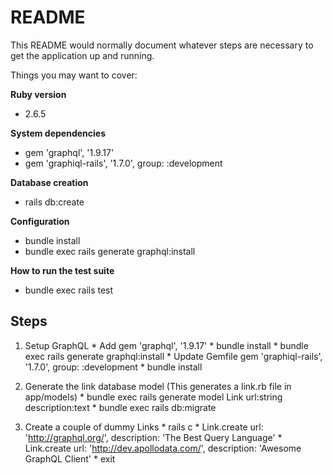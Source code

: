 # README

This README would normally document whatever steps are necessary to get the
application up and running.

Things you may want to cover:

**Ruby version**
  * 2.6.5

**System dependencies**
  * gem 'graphql', '1.9.17'
  * gem 'graphiql-rails', '1.7.0', group: :development

**Database creation**
  * rails db:create

**Configuration**
  * bundle install
  * bundle exec rails generate graphql:install 

**How to run the test suite**
  * bundle exec rails test

## Steps
  1. Setup GraphQL 
    * Add gem 'graphql', '1.9.17'
    * bundle install
    * bundle exec rails generate graphql:install
    * Update Gemfile gem 'graphiql-rails', '1.7.0', group: :development
    * bundle install

  2. Generate the link database model (This generates a link.rb file in app/models)
    * bundle exec rails generate model Link url:string description:text
    * bundle exec rails db:migrate

  3. Create a couple of dummy Links
    * rails c
    * Link.create url: 'http://graphql.org/', description: 'The Best Query Language'
    * Link.create url: 'http://dev.apollodata.com/', description: 'Awesome GraphQL Client'
    * exit
